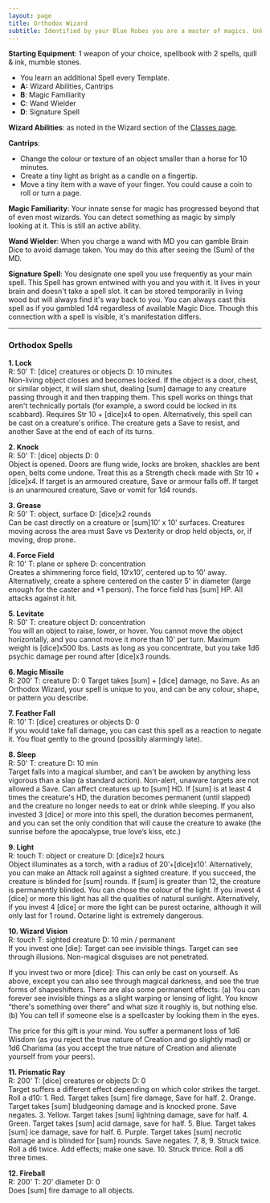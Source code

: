 ```yaml
---
layout: page
title: Orthodox Wizard
subtitle: Identified by your Blue Robes you are a master of magics. Unburdened by schools, classification, or creed, you study magic in near all it's forms. As a Blue Wizard you are seen as equal parts reliable and unpredictable by your piers.
---
```

**Starting Equipment**: 1 weapon of your choice, spellbook with 2 spells, quill & ink, mumble stones.

- You learn an additional Spell every Template.
- **A:** Wizard Abilities, Cantrips
- **B**: Magic Familiarity
- **C**: Wand Wielder
- **D**: Signature Spell

**Wizard Abilities**: as noted in the Wizard section of the [Classes page](https://heringtonpress.github.io/systems/olc/olc-classes/).

**Cantrips**:
- Change the colour or texture of an object smaller than a horse for 10 minutes.
- Create a tiny light as bright as a candle on a fingertip.
- Move a tiny item with a wave of your finger. You could cause a coin to roll or turn a page.

**Magic Familiarity**: Your innate sense for magic has progressed beyond that of even most wizards. You can detect something as magic by simply looking at it. This is still an active ability.

**Wand Wielder**: When you charge a wand with MD you can gamble Brain Dice to avoid damage taken. You may do this after seeing the (Sum) of the MD.

**Signature Spell**: You designate one spell you use frequently as your main spell. This Spell has grown entwined with you and you with it. It lives in your brain and doesn't take a spell slot. It can be stored temporarily in living wood but will always find it's way back to you. You can always cast this spell as if you gambled 1d4 regardless of available Magic Dice. Though this connection with a spell is visible, it's manifestation differs.

---
### Orthodox Spells
**1. Lock**  
R: 50' T: [dice] creatures or objects D: 10 minutes  
Non-living object closes and becomes locked. If the object is a door, chest, or similar object, it will slam shut, dealing [sum] damage to any creature passing through it and then trapping them. This spell works on things that aren't technically portals (for example, a sword could be locked in its scabbard). Requires Str 10 + [dice]x4 to open. Alternatively, this spell can be cast on a creature's orifice. The creature gets a Save to resist, and another Save at the end of each of its turns.  
  
**2. Knock**  
R: 50' T: [dice] objects D: 0  
Object is opened. Doors are flung wide, locks are broken, shackles are bent open, belts come undone. Treat this as a Strength check made with Str 10 + [dice]x4. If target is an armoured creature, Save or armour falls off. If target is an unarmoured creature, Save or vomit for 1d4 rounds.  
  
**3. Grease**  
R: 50' T: object, surface D: [dice]x2 rounds  
Can be cast directly on a creature or [sum]10' x 10' surfaces. Creatures moving across the area must Save vs Dexterity or drop held objects, or, if moving, drop prone.  
  
**4. Force Field**  
R: 10' T: plane or sphere D: concentration  
Creates a shimmering force field, 10‘x10’, centered up to 10' away. Alternatively, create a sphere centered on the caster 5' in diameter (large enough for the caster and +1 person). The force field has [sum] HP. All attacks against it hit.  
  
**5. Levitate**  
R: 50' T: creature object D: concentration  
You will an object to raise, lower, or hover. You cannot move the object horizontally, and you cannot move it more than 10' per turn. Maximum weight is [dice]x500 lbs. Lasts as long as you concentrate, but you take 1d6 psychic damage per round after [dice]x3 rounds.  
  
**6. Magic Missile**  
R: 200' T: creature D: 0 Target takes [sum] + [dice] damage, no Save. As an Orthodox Wizard, your spell is unique to you, and can be any colour, shape, or pattern you describe.  
  
**7. Feather Fall**  
R: 10’ T: [dice] creatures or objects D: 0  
If you would take fall damage, you can cast this spell as a reaction to negate it. You float gently to the ground (possibly alarmingly late).  
  
**8. Sleep**  
R: 50' T: creature D: 10 min  
Target falls into a magical slumber, and can't be awoken by anything less vigorous than a slap (a standard action). Non-alert, unaware targets are not allowed a Save. Can affect creatures up to [sum] HD. If [sum] is at least 4 times the creature's HD, the duration becomes permanent (until slapped) and the creature no longer needs to eat or drink while sleeping. If you also invested 3 [dice] or more into this spell, the duration becomes permanent, and you can set the only condition that will cause the creature to awake (the sunrise before the apocalypse, true love’s kiss, etc.)  
  
**9. Light**  
R: touch T: object or creature D: [dice]x2 hours  
Object illuminates as a torch, with a radius of 20’+[dice]x10’. Alternatively, you can make an Attack roll against a sighted creature. If you succeed, the creature is blinded for [sum] rounds. If [sum] is greater than 12, the creature is permanently blinded. You can chose the colour of the light. If you invest 4 [dice] or more this light has all the qualities of natural sunlight. Alternatively, if you invest 4 [dice] or more the light can be purest octarine, although it will only last for 1 round. Octarine light is extremely dangerous.  
  
**10. Wizard Vision**  
R: touch T: sighted creature D: 10 min / permanent  
If you invest one [die]: Target can see invisible things. Target can see through illusions. Non-magical disguises are not penetrated.  
  
If you invest two or more [dice]: This can only be cast on yourself. As above, except you can also see through magical darkness, and see the true forms of shapeshifters. There are also some permanent effects: (a) You can forever see invisible things as a slight warping or lensing of light. You know “there's something over there” and what size it roughly is, but nothing else. (b) You can tell if someone else is a spellcaster by looking them in the eyes.  
  
The price for this gift is your mind. You suffer a permanent loss of 1d6 Wisdom (as you reject the true nature of Creation and go slightly mad) or 1d6 Charisma (as you accept the true nature of Creation and alienate yourself from your peers).  

**11. Prismatic Ray**  
R: 200' T: [dice] creatures or objects D: 0  
Target suffers a different effect depending on which color strikes the target. Roll a d10: 1. Red. Target takes [sum] fire damage, Save for half. 2. Orange. Target takes [sum] bludgeoning damage and is knocked prone. Save negates. 3. Yellow. Target takes [sum] lightning damage, save for half. 4. Green. Target takes [sum] acid damage, save for half. 5. Blue. Target takes [sum] ice damage, save for half. 6. Purple. Target takes [sum] necrotic damage and is blinded for [sum] rounds. Save negates. 7, 8, 9. Struck twice. Roll a d6 twice. Add effects; make one save. 10. Struck thrice. Roll a d6 three times.  
  
**12. Fireball**  
R: 200' T: 20' diameter D: 0  
Does [sum] fire damage to all objects.